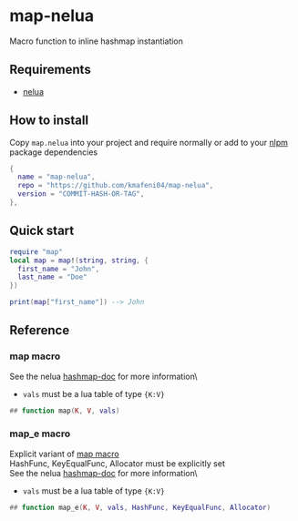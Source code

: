 # map-nelua

Macro function to inline hashmap instantiation

## Requirements
- [nelua](https://nelua.io/)

## How to install
Copy `map.nelua` into your project and require normally or add to your [nlpm](https://github.com/kmafeni04/nlpm) package dependencies
```lua
{
  name = "map-nelua",
  repo = "https://github.com/kmafeni04/map-nelua",
  version = "COMMIT-HASH-OR-TAG",
},
```

## Quick start

```lua
require "map"
local map = map!(string, string, {
  first_name = "John",
  last_name = "Doe"
})

print(map["first_name"]) --> John
```

## Reference

### map macro

See the nelua [hashmap-doc](https://nelua.io/libraries/#hashmap-1) for more information\
- `vals` must be a lua table of type `{K:V}`

```lua
## function map(K, V, vals)
```

### map_e macro

Explicit variant of [map macro](#map-macro)\
HashFunc, KeyEqualFunc, Allocator must be explicitly set\
See the nelua [hashmap-doc](https://nelua.io/libraries/#hashmap-1) for more information\
- `vals` must be a lua table of type `{K:V}`

```lua
## function map_e(K, V, vals, HashFunc, KeyEqualFunc, Allocator)
```


